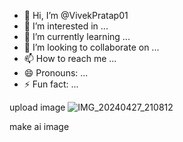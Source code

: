 - 👋 Hi, I’m @VivekPratap01
- 👀 I’m interested in ...
- 🌱 I’m currently learning ...
- 💞️ I’m looking to collaborate on ...
- 📫 How to reach me ...
- 😄 Pronouns: ...
- ⚡ Fun fact: ...

<!---
VivekPratap01/VivekPratap01 is a ✨ special ✨ repository because its `README.md` (this file) appears on your GitHub profile.
You can click the Preview link to take a look at your changes.
--->
upload image ![IMG_20240427_210812](https://github.com/VivekPratap01/VivekPratap01/assets/171542189/76c102a8-f876-4b47-87aa-3f238f454864)

make ai image 
